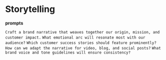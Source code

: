 # Storytelling

**prompts**

`Craft a brand narrative that weaves together our origin, mission, and customer impact.`
`What emotional arc will resonate most with our audience?`
`Which customer success stories should feature prominently?`
`How can we adapt the narrative for video, blog, and social posts?`
`What brand voice and tone guidelines will ensure consistency?`